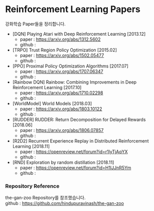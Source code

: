 # Reinforcement Learning Papers

강화학습 Paper들을 정리합니다.

* [DQN] Playing Atari with Deep Reinforcement Learning [2013.12]
  - paper : https://arxiv.org/abs/1312.5602  
  - github : 
* [TRPO] Trust Region Policy Optimization [2015.02]
  - paper : https://arxiv.org/abs/1502.05477  
  - github : 
* [PPO] Proximal Policy Optimization Algorithms [2017.07]
  - paper : https://arxiv.org/abs/1707.06347  
  - github : 
* [Rainbow DQN] Rainbow: Combining Improvements in Deep Reinforcement Learning [2017.10]
  - paper : https://arxiv.org/abs/1710.02298  
  - github : 
* [WorldModel] World Models [2018.03]
  - paper : https://arxiv.org/abs/1803.10122  
  - github : 
* [RUDDER] RUDDER: Return Decomposition for Delayed Rewards [2018.06]
  - paper : https://arxiv.org/abs/1806.07857  
  - github : 
* [R2D2] Recurrent Experience Replay in Distributed Reinforcement Learning [2018.11]
  - paper : https://openreview.net/forum?id=r1lyTjAqYX  
  - github : 
* [RND] Exploration by random distillation [2018.11]
  - paper : https://openreview.net/forum?id=H1lJJnR5Ym  
  - github : 

### Repository Reference
the-gan-zoo Repository를 참조했습니다.  
github : https://github.com/hindupuravinash/the-gan-zoo
